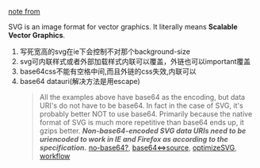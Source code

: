 [note from](https://css-tricks.com/using-svg/)

SVG is an image format for vector graphics. It literally means **Scalable Vector Graphics**.

1. 写死宽高的svg在ie下会控制不对那个background-size
1. svg可内联样式或者外部加载样式内联可以覆盖，外链也可以important覆盖
1. base64css不能有空格中间,而且外链的css失效,内联可以
1. base64 datauri(解决方法是用escape)
    > All the examples above have base64 as the encoding, but data URI's do not have to be base64. In fact in the case of SVG, it's probably better NOT to use base64. Primarily because the native format of SVG is much more repetitive than base64 ends up, it gzips better. **_Non-base64-encoded SVG data URIs need to be uriencoded to work in IE and Firefox as according to the specification._**
    [no-base64?](https://css-tricks.com/probably-dont-base64-svg/),
    [base64<=>source](http://www.mobilefish.com/services/base64/base64.php),
    [optimizeSVG](http://petercollingridge.appspot.com/svg-optimiser),
    [workflow](http://www.youtube.com/watch?v=iVzW3XuOm7E&feature=youtu.be)